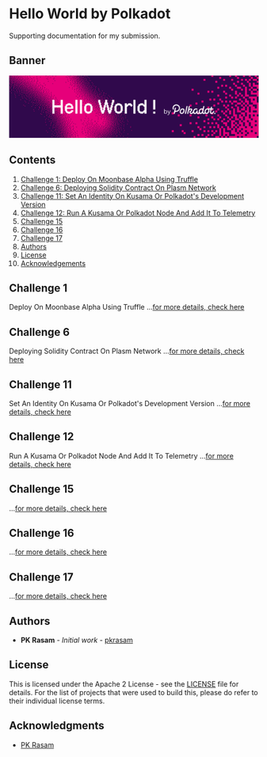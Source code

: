 # Hello World by Polkadot

Supporting documentation for my submission.

## Banner

![Banner](images/hello-world-by-polkadot.png)

## Contents

1. [Challenge 1: Deploy On Moonbase Alpha Using Truffle](#challenge-1)
1. [Challenge 6: Deploying Solidity Contract On Plasm Network](#challenge-6)
1. [Challenge 11: Set An Identity On Kusama Or Polkadot's Development Version](#challenge-11)
1. [Challenge 12: Run A Kusama Or Polkadot Node And Add It To Telemetry](#challenge-12)
1. [Challenge 15](#challenge-15)
1. [Challenge 16](#challenge-16)
1. [Challenge 17](#challenge-17)
1. [Authors](#authors)
1. [License](#license)
1. [Acknowledgements](#acknowledgements)


## Challenge 1

Deploy On Moonbase Alpha Using Truffle
...[for more details, check here](1/README.md)

## Challenge 6

Deploying Solidity Contract On Plasm Network
...[for more details, check here](6/README.md)

## Challenge 11

Set An Identity On Kusama Or Polkadot's Development Version ...[for more details, check here](11/README.md)

## Challenge 12

Run A Kusama Or Polkadot Node And Add It To Telemetry ...[for more details, check here](12/README.md)

## Challenge 15

...[for more details, check here](15/README.md)

## Challenge 16

...[for more details, check here](16/README.md)

## Challenge 17

...[for more details, check here](17/README.md)

## Authors

* **PK Rasam** - *Initial work* - [pkrasam](https://github.com/pkrasam)

## License

This is licensed under the Apache 2 License - see the [LICENSE](LICENSE) file for details. For the list of projects that were used to build this, please do refer to their individual license terms.

## Acknowledgments

* [PK Rasam](https://github.com/pkrasam)
